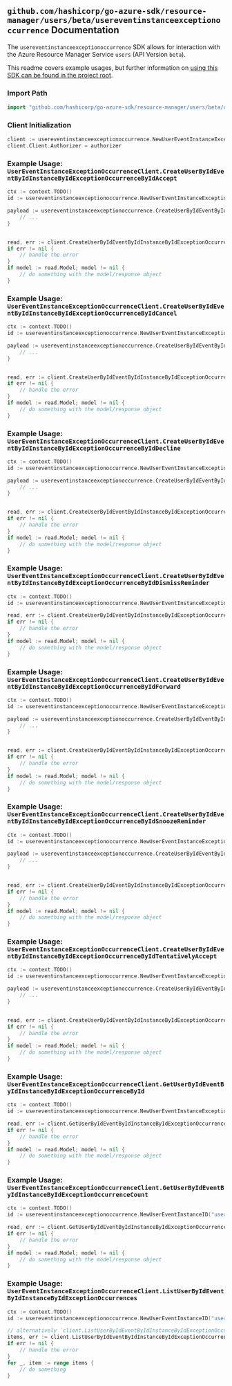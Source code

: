 
## `github.com/hashicorp/go-azure-sdk/resource-manager/users/beta/usereventinstanceexceptionoccurrence` Documentation

The `usereventinstanceexceptionoccurrence` SDK allows for interaction with the Azure Resource Manager Service `users` (API Version `beta`).

This readme covers example usages, but further information on [using this SDK can be found in the project root](https://github.com/hashicorp/go-azure-sdk/tree/main/docs).

### Import Path

```go
import "github.com/hashicorp/go-azure-sdk/resource-manager/users/beta/usereventinstanceexceptionoccurrence"
```


### Client Initialization

```go
client := usereventinstanceexceptionoccurrence.NewUserEventInstanceExceptionOccurrenceClientWithBaseURI("https://management.azure.com")
client.Client.Authorizer = authorizer
```


### Example Usage: `UserEventInstanceExceptionOccurrenceClient.CreateUserByIdEventByIdInstanceByIdExceptionOccurrenceByIdAccept`

```go
ctx := context.TODO()
id := usereventinstanceexceptionoccurrence.NewUserEventInstanceExceptionOccurrenceID("userIdValue", "eventIdValue", "eventId1Value", "eventId2Value")

payload := usereventinstanceexceptionoccurrence.CreateUserByIdEventByIdInstanceByIdExceptionOccurrenceByIdAcceptRequest{
	// ...
}


read, err := client.CreateUserByIdEventByIdInstanceByIdExceptionOccurrenceByIdAccept(ctx, id, payload)
if err != nil {
	// handle the error
}
if model := read.Model; model != nil {
	// do something with the model/response object
}
```


### Example Usage: `UserEventInstanceExceptionOccurrenceClient.CreateUserByIdEventByIdInstanceByIdExceptionOccurrenceByIdCancel`

```go
ctx := context.TODO()
id := usereventinstanceexceptionoccurrence.NewUserEventInstanceExceptionOccurrenceID("userIdValue", "eventIdValue", "eventId1Value", "eventId2Value")

payload := usereventinstanceexceptionoccurrence.CreateUserByIdEventByIdInstanceByIdExceptionOccurrenceByIdCancelRequest{
	// ...
}


read, err := client.CreateUserByIdEventByIdInstanceByIdExceptionOccurrenceByIdCancel(ctx, id, payload)
if err != nil {
	// handle the error
}
if model := read.Model; model != nil {
	// do something with the model/response object
}
```


### Example Usage: `UserEventInstanceExceptionOccurrenceClient.CreateUserByIdEventByIdInstanceByIdExceptionOccurrenceByIdDecline`

```go
ctx := context.TODO()
id := usereventinstanceexceptionoccurrence.NewUserEventInstanceExceptionOccurrenceID("userIdValue", "eventIdValue", "eventId1Value", "eventId2Value")

payload := usereventinstanceexceptionoccurrence.CreateUserByIdEventByIdInstanceByIdExceptionOccurrenceByIdDeclineRequest{
	// ...
}


read, err := client.CreateUserByIdEventByIdInstanceByIdExceptionOccurrenceByIdDecline(ctx, id, payload)
if err != nil {
	// handle the error
}
if model := read.Model; model != nil {
	// do something with the model/response object
}
```


### Example Usage: `UserEventInstanceExceptionOccurrenceClient.CreateUserByIdEventByIdInstanceByIdExceptionOccurrenceByIdDismissReminder`

```go
ctx := context.TODO()
id := usereventinstanceexceptionoccurrence.NewUserEventInstanceExceptionOccurrenceID("userIdValue", "eventIdValue", "eventId1Value", "eventId2Value")

read, err := client.CreateUserByIdEventByIdInstanceByIdExceptionOccurrenceByIdDismissReminder(ctx, id)
if err != nil {
	// handle the error
}
if model := read.Model; model != nil {
	// do something with the model/response object
}
```


### Example Usage: `UserEventInstanceExceptionOccurrenceClient.CreateUserByIdEventByIdInstanceByIdExceptionOccurrenceByIdForward`

```go
ctx := context.TODO()
id := usereventinstanceexceptionoccurrence.NewUserEventInstanceExceptionOccurrenceID("userIdValue", "eventIdValue", "eventId1Value", "eventId2Value")

payload := usereventinstanceexceptionoccurrence.CreateUserByIdEventByIdInstanceByIdExceptionOccurrenceByIdForwardRequest{
	// ...
}


read, err := client.CreateUserByIdEventByIdInstanceByIdExceptionOccurrenceByIdForward(ctx, id, payload)
if err != nil {
	// handle the error
}
if model := read.Model; model != nil {
	// do something with the model/response object
}
```


### Example Usage: `UserEventInstanceExceptionOccurrenceClient.CreateUserByIdEventByIdInstanceByIdExceptionOccurrenceByIdSnoozeReminder`

```go
ctx := context.TODO()
id := usereventinstanceexceptionoccurrence.NewUserEventInstanceExceptionOccurrenceID("userIdValue", "eventIdValue", "eventId1Value", "eventId2Value")

payload := usereventinstanceexceptionoccurrence.CreateUserByIdEventByIdInstanceByIdExceptionOccurrenceByIdSnoozeReminderRequest{
	// ...
}


read, err := client.CreateUserByIdEventByIdInstanceByIdExceptionOccurrenceByIdSnoozeReminder(ctx, id, payload)
if err != nil {
	// handle the error
}
if model := read.Model; model != nil {
	// do something with the model/response object
}
```


### Example Usage: `UserEventInstanceExceptionOccurrenceClient.CreateUserByIdEventByIdInstanceByIdExceptionOccurrenceByIdTentativelyAccept`

```go
ctx := context.TODO()
id := usereventinstanceexceptionoccurrence.NewUserEventInstanceExceptionOccurrenceID("userIdValue", "eventIdValue", "eventId1Value", "eventId2Value")

payload := usereventinstanceexceptionoccurrence.CreateUserByIdEventByIdInstanceByIdExceptionOccurrenceByIdTentativelyAcceptRequest{
	// ...
}


read, err := client.CreateUserByIdEventByIdInstanceByIdExceptionOccurrenceByIdTentativelyAccept(ctx, id, payload)
if err != nil {
	// handle the error
}
if model := read.Model; model != nil {
	// do something with the model/response object
}
```


### Example Usage: `UserEventInstanceExceptionOccurrenceClient.GetUserByIdEventByIdInstanceByIdExceptionOccurrenceById`

```go
ctx := context.TODO()
id := usereventinstanceexceptionoccurrence.NewUserEventInstanceExceptionOccurrenceID("userIdValue", "eventIdValue", "eventId1Value", "eventId2Value")

read, err := client.GetUserByIdEventByIdInstanceByIdExceptionOccurrenceById(ctx, id)
if err != nil {
	// handle the error
}
if model := read.Model; model != nil {
	// do something with the model/response object
}
```


### Example Usage: `UserEventInstanceExceptionOccurrenceClient.GetUserByIdEventByIdInstanceByIdExceptionOccurrenceCount`

```go
ctx := context.TODO()
id := usereventinstanceexceptionoccurrence.NewUserEventInstanceID("userIdValue", "eventIdValue", "eventId1Value")

read, err := client.GetUserByIdEventByIdInstanceByIdExceptionOccurrenceCount(ctx, id)
if err != nil {
	// handle the error
}
if model := read.Model; model != nil {
	// do something with the model/response object
}
```


### Example Usage: `UserEventInstanceExceptionOccurrenceClient.ListUserByIdEventByIdInstanceByIdExceptionOccurrences`

```go
ctx := context.TODO()
id := usereventinstanceexceptionoccurrence.NewUserEventInstanceID("userIdValue", "eventIdValue", "eventId1Value")

// alternatively `client.ListUserByIdEventByIdInstanceByIdExceptionOccurrences(ctx, id)` can be used to do batched pagination
items, err := client.ListUserByIdEventByIdInstanceByIdExceptionOccurrencesComplete(ctx, id)
if err != nil {
	// handle the error
}
for _, item := range items {
	// do something
}
```
